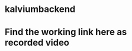 # kalviumbackend
# Find the working link here as recorded video
<a href="https://www.loom.com/share/c0f0520939bb41f4abd0405f7f58454b?sid=50ea3d00-88e6-45f5-991d-7d52a7e79b0c">
